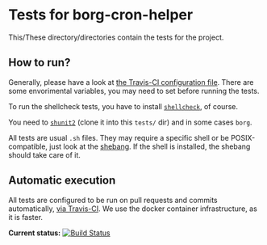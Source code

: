 # Tests for borg-cron-helper

This/These directory/directories contain the tests for the project.

## How to run?
Generally, please have a look at [the Travis-CI configuration file](../.travis.yml).
There are some envorimental variables, you may need to set before running the tests.

To run the shellcheck tests, you have to install [`shellcheck`](https://github.com/koalaman/shellcheck), of course.

You need to [`shunit2`](https://github.com/kward/shunit2) (clone it into this `tests/` dir) and in some cases `borg`.

All tests are usual `.sh` files. They may require a specific shell or be POSIX-compatible, just look at the [shebang](https://en.wikipedia.org/wiki/Shebang_(Unix)). If the shell is installed, the shebang should take care of it.

## Automatic execution

All tests are configured to be run on pull requests and commits automatically, [via Travis-CI](https://travis-ci.org/rugk/borg-cron-helper/builds). We use the docker container infrastructure, as it is faster.

**Current status:** 
[![Build Status](https://travis-ci.org/rugk/borg-cron-helper.svg?branch=master)](https://travis-ci.org/rugk/borg-cron-helper)
